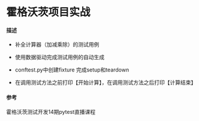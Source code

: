霍格沃茨项目实战
===

#### 描述
* 补全计算器（加减乘除）的测试用例

* 使用数据驱动完成测试用例的自动生成

* conftest.py中创建fixture 完成setup和teardown

* 在调用测试方法之前打印【开始计算】，在调用测试方法之后打印【计算结束】
#### 参考
霍格沃茨测试开发14期pytest直播课程

